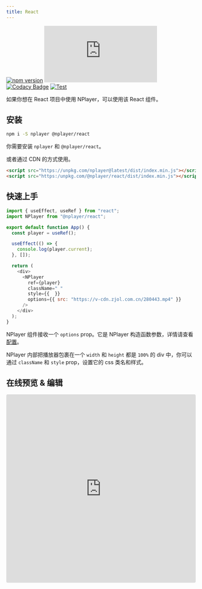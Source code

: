 ```yaml
---
title: React
---
```


[![npm version](https://img.shields.io/npm/v/nplayer?logo=npm)](https://github.com/woopen/nplayer) 
[![gzip size](https://badge-size.herokuapp.com/woopen/nplayer/main/packages/nplayer-react/dist/index.min.js?compression=gzip)](https:/unpkg.com/@nplayer/react/dist/index.min.js) 
[![Codacy Badge](https://app.codacy.com/project/badge/Grade/08e3f1086b5748aaa745ca655ecd1c6a)](https://www.codacy.com/gh/woopen/nplayer/dashboard?utm_source=github.com&amp;utm_medium=referral&amp;utm_content=woopen/nplayer&amp;utm_campaign=Badge_Grade) 
[![Test](https://github.com/woopen/nplayer/actions/workflows/test.yml/badge.svg?branch=main)](https://github.com/woopen/nplayer/actions/workflows/test.yml) 

如果你想在 React 项目中使用 NPlayer，可以使用该 React 组件。

## 安装

```bash
npm i -S nplayer @nplayer/react
```

你需要安装 `nplayer` 和 `@nplayer/react`。

或者通过 CDN 的方式使用。

```html
<script src="https://unpkg.com/nplayer@latest/dist/index.min.js"></script>
<script src="https:/unpkg.com/@nplayer/react/dist/index.min.js"></script>
```

## 快速上手

```js
import { useEffect, useRef } from "react";
import NPlayer from "@nplayer/react";

export default function App() {
  const player = useRef();

  useEffect(() => {
    console.log(player.current);
  }, []);

  return (
    <div>
      <NPlayer
        ref={player}
        className=" "
        style={{  }}
        options={{ src: "https://v-cdn.zjol.com.cn/280443.mp4" }}
      />
    </div>
  );
}
```

NPlayer 组件接收一个 `options` prop。它是 NPlayer 构造函数参数，详情请查看 [配置](api/config.md)。

NPlayer 内部把播放器包裹在一个 `width` 和 `height` 都是 `100%` 的 div 中，你可以通过 `className` 和 `style` prop，设置它的 css 类名和样式。

## 在线预览 & 编辑

<iframe src="https://codesandbox.io/embed/nplayer-react-demo-p558g?fontsize=14&hidenavigation=1&theme=dark"
 style="width:100%; height:500px; border:0; border-radius: 4px; overflow:hidden;"
 title="NPlayer-react-demo"
 allow="accelerometer; ambient-light-sensor; camera; encrypted-media; geolocation; gyroscope; hid; microphone; midi; payment; usb; vr; xr-spatial-tracking"
 sandbox="allow-forms allow-modals allow-popups allow-presentation allow-same-origin allow-scripts"
></iframe>
